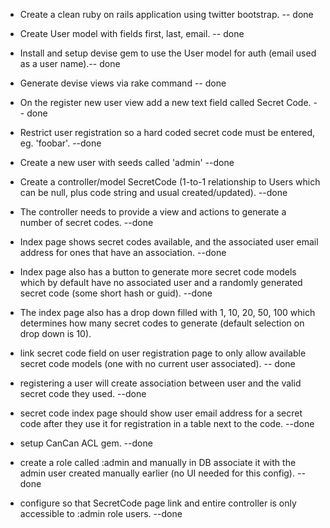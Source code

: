 
* Create a clean ruby on rails application using twitter bootstrap.  -- done

* Create User model with fields first, last, email. -- done

* Install and setup devise gem to use the User model for auth (email used as a user name).-- done

* Generate devise views via rake command -- done

* On the register new user view add a new text field called Secret Code. -- done

* Restrict user registration so a hard coded secret code must be entered, eg. 'foobar'. --done

* Create a new user with seeds called 'admin' --done

* Create a controller/model SecretCode (1-to-1 relationship to Users which can be null, plus code string and usual created/updated). --done

* The controller needs to provide a view and actions to generate a number of secret codes. --done

* Index page shows secret codes available, and the associated user email address for ones that have an association. --done

* Index page also has a button to generate more secret code models which by default have no associated user and a randomly generated secret code (some short hash or guid). --done

* The index page also has a drop down filled with 1, 10, 20, 50, 100 which determines how many secret codes to generate (default selection on drop down is 10).

* link secret code field on user registration page to only allow available secret code models (one with no current user associated). -- done

* registering a user will create association between user and the valid secret code they used. --done

* secret code index page should show user email address for a secret code after they use it for registration in a table next to the code. --done

* setup CanCan ACL gem. --done

* create a role called :admin and manually in DB associate it with the admin user created manually earlier (no UI needed for this config). --done

* configure so that SecretCode page link and entire controller is only accessible to :admin role users. --done

